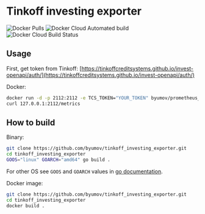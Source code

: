 # Tinkoff investing exporter

![Docker Pulls](https://img.shields.io/docker/pulls/byumov/tinkoff_investing_exporter.svg) ![Docker Cloud Automated build](https://img.shields.io/docker/cloud/automated/byumov/tinkoff_investing_exporter.svg) ![Docker Cloud Build Status](https://img.shields.io/docker/cloud/build/byumov/tinkoff_investing_exporter.svg)

## Usage

First, get token from Tinkoff: [https://tinkoffcreditsystems.github.io/invest-openapi/auth/](https://tinkoffcreditsystems.github.io/invest-openapi/auth/)

Docker:

```bash
docker run -d -p 2112:2112 -e TCS_TOKEN="YOUR_TOKEN" byumov/prometheus_tcs
curl 127.0.0.1:2112/metrics
```

## How to build

Binary:

```bash
git clone https://github.com/byumov/tinkoff_investing_exporter.git
cd tinkoff_investing_exporter
GOOS="linux" GOARCH="amd64" go build .
```

For other OS see `GOOS` and `GOARCH` values in [go documentation](https://golang.org/doc/install/source#environment).

Docker image:

```bash
git clone https://github.com/byumov/tinkoff_investing_exporter.git
cd tinkoff_investing_exporter
docker build .
```
